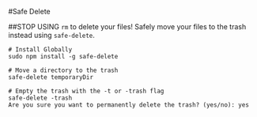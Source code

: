 #Safe Delete

##STOP USING `rm` to delete your files! Safely move your files to the trash instead using `safe-delete`.


```
# Install Globally
sudo npm install -g safe-delete

# Move a directory to the trash
safe-delete temporaryDir

# Empty the trash with the -t or -trash flag
safe-delete -trash
Are you sure you want to permanently delete the trash? (yes/no): yes

```